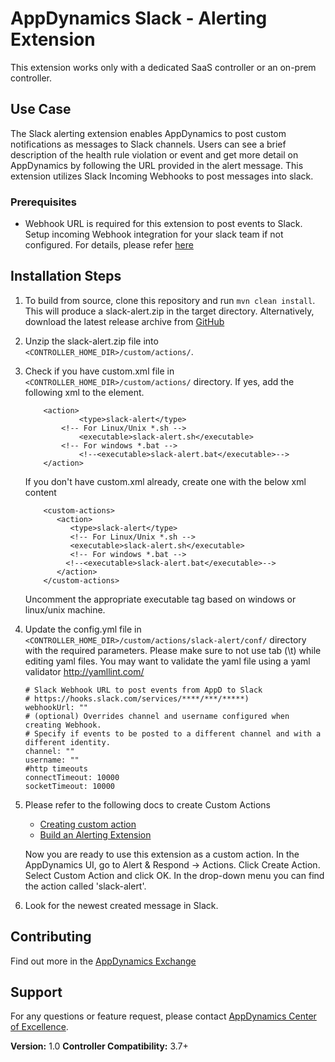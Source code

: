 # AppDynamics Slack - Alerting Extension

This extension works only with a dedicated SaaS controller or an on-prem controller.

## Use Case

The Slack alerting extension enables AppDynamics to post custom notifications as messages to Slack channels. Users can see a brief description of the health rule violation or event and get more detail on AppDynamics by following the URL provided in the alert message.
This extension utilizes Slack Incoming Webhooks to post messages into slack.

### Prerequisites

- Webhook URL is required for this extension to post events to Slack. Setup incoming Webhook integration for your slack team if not configured. For details, please refer [here](https://api.slack.com/incoming-webhooks)

## Installation Steps

1. To build from source, clone this repository and run `mvn clean install`. This will produce a slack-alert.zip in the target directory. Alternatively, download the latest release archive from [GitHub](https://github.com/Appdynamics/slack-alerting-extension/releases)

2. Unzip the slack-alert.zip file into `<CONTROLLER_HOME_DIR>/custom/actions/`.

3. Check if you have custom.xml file in `<CONTROLLER_HOME_DIR>/custom/actions/` directory. If yes, add the following xml to the <custom-actions> element.
       
      ```
          <action>
                  <type>slack-alert</type>
              <!-- For Linux/Unix *.sh -->
                  <executable>slack-alert.sh</executable>
              <!-- For windows *.bat -->
                  <!--<executable>slack-alert.bat</executable>-->
          </action>
      ```
       
   If you don't have custom.xml already, create one with the below xml content   
       
      ```
          <custom-actions>
             <action>
                <type>slack-alert</type>
                <!-- For Linux/Unix *.sh -->
                <executable>slack-alert.sh</executable>
                <!-- For windows *.bat -->
               <!--<executable>slack-alert.bat</executable>-->
             </action>
          </custom-actions>
      ```
            
   Uncomment the appropriate executable tag based on windows or linux/unix machine.

4. Update the config.yml file in `<CONTROLLER_HOME_DIR>/custom/actions/slack-alert/conf/` directory with the required parameters. Please make sure to not use tab (\t) while editing yaml files. You may want to validate the yaml file using a yaml validator http://yamllint.com/
  
      ```
      # Slack Webhook URL to post events from AppD to Slack
      # https://hooks.slack.com/services/****/***/*****)
      webhookUrl: ""    
      # (optional) Overrides channel and username configured when creating Webhook.
      # Specify if events to be posted to a different channel and with a different identity.
      channel: ""
      username: ""
      #http timeouts
      connectTimeout: 10000
      socketTimeout: 10000 
      ```
  
5. Please refer to the following docs to create Custom Actions

     * [Creating custom action](http://docs.appdynamics.com/display/PRO14S/Custom+Actions)
     * [Build an Alerting Extension](http://docs.appdynamics.com/display/PRO14S/Build+an+Alerting+Extension)
         
   Now you are ready to use this extension as a custom action. In the AppDynamics UI, go to Alert & Respond -> Actions. Click Create Action. Select Custom Action and click OK. In the drop-down menu you can find the action called 'slack-alert'.

6. Look for the newest created message in Slack.


## Contributing

Find out more in the [AppDynamics Exchange](https://www.appdynamics.com/community/exchange/extension/slack-alerting-extension/)

## Support

For any questions or feature request, please contact [AppDynamics Center of Excellence](mailto:help@appdynamics.com).

**Version:** 1.0
**Controller Compatibility:** 3.7+
